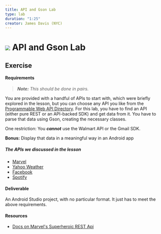 ```yaml
---
title: API and Gson Lab
type: lab
duration: "1:25"
creator: James Davis (NYC)
---
```


# ![](https://ga-dash.s3.amazonaws.com/production/assets/logo-9f88ae6c9c3871690e33280fcf557f33.png) API and Gson Lab

## Exercise

#### Requirements

> ***Note:*** _This should be done in pairs._

You are provided with a handful of APIs to start with, which were briefly explored in the lesson, but you can choose any API you like from the [Programmable Web API Directory](http://www.programmableweb.com/apis/directory). For this lab, you have to find an API (either pure REST or an API-backed SDK) and get data from it. You have to parse that data using Gson, creating the necessary classes.

One restriction: You ***cannot*** use the Walmart API or the Gmail SDK.

**Bonus:** Display that data in a meaningful way in an Android app

##### The APIs we discussed in the lesson

* [Marvel](http://developer.marvel.com/)
* [Yahoo Weather](https://developer.yahoo.com/weather/)
* [Facebook](https://developers.facebook.com/)
* [Spotify](https://developer.spotify.com/)

#### Deliverable

An Android Studio project, with no particular format. It just has to meet the above requirements.

#### Resources

- [Docs on Marvel's Superheroic REST Api](http://www.codingricky.com/marvels-superheroic-rest-api/)
